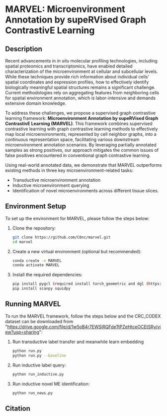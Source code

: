 # MARVEL: Microenvironment Annotation by supeRVised Graph ContrastivE Learning

## Description

Recent advancements in *in situ* molecular profiling technologies, including spatial proteomics and transcriptomics, have enabled detailed characterization of the microenvironment at cellular and subcellular levels. While these techniques provide rich information about individual cells' spatial coordinates and expression profiles, how to effectively identify biologically meaningful spatial structures remains a significant challenge. Current methodologies rely on aggregating features from neighboring cells for spatial environment annotation, which is labor-intensive and demands extensive domain knowledge.

To address these challenges, we propose a supervised graph contrastive learning framework: **Microenvironment Annotation by supeRVised Graph ContrastivE Learning (MARVEL)**. This framework combines supervised contrastive learning with graph contrastive learning methods to effectively map local microenvironments, represented by cell neighbor graphs, into a continuous representation space, facilitating various downstream microenvironment annotation scenarios. By leveraging partially annotated samples as strong positives, our approach mitigates the common issues of false positives encountered in conventional graph contrastive learning.

Using real-world annotated data, we demonstrate that MARVEL outperforms existing methods in three key microenvironment-related tasks:
- Transductive microenvironment annotation
- Inductive microenvironment querying
- Identification of novel microenvironments across different tissue slices.

## Environment Setup

To set up the environment for MARVEL, please follow the steps below:

1. Clone the repository:

   ```bash
   git clone https://github.com/C0nc/marvel.git
   cd marvel
   ```

2. Create a new virtual environment (optional but recommended):

   ```bash
   conda create -n MARVEL
   conda activate MARVEL
   ```

3. Install the required dependencies:

   ```bash
   pip install pygcl (required install torch_geometric and dgl (https://github.com/PyGCL/PyGCL/tree/main)
   pip install scanpy squidpy 
   ``` 


## Running MARVEL

To run the MARVEL framework, follow the steps below and the CRC_CODEX dataset can be downloaded from "https://drive.google.com/file/d/1w5oB4r7EWSiRQFdeTtPZeHtceOCEtSRy/view?usp=sharing":

1. Run transductive label transfer and meanwhile learn embedding

   ```bash
   python run.py
   python run.py --baseline
   ```

2. Run inductive label query:

   ```bash
   python run_inductive.py
   ```

3. Run inductive novel ME identification:

   ```bash
   python run_news.py
   ```


## Citation


